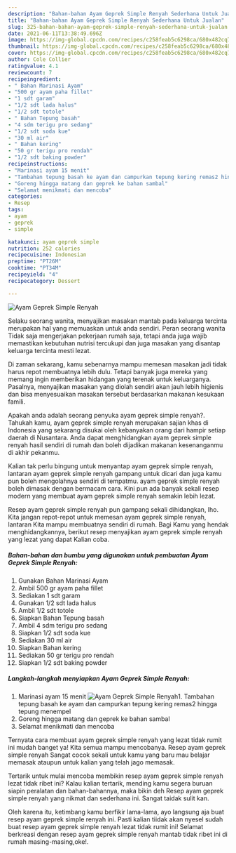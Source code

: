 ```yaml
---
description: "Bahan-bahan Ayam Geprek Simple Renyah Sederhana Untuk Jualan"
title: "Bahan-bahan Ayam Geprek Simple Renyah Sederhana Untuk Jualan"
slug: 325-bahan-bahan-ayam-geprek-simple-renyah-sederhana-untuk-jualan
date: 2021-06-11T13:38:49.696Z
image: https://img-global.cpcdn.com/recipes/c258feab5c6298ca/680x482cq70/ayam-geprek-simple-renyah-foto-resep-utama.jpg
thumbnail: https://img-global.cpcdn.com/recipes/c258feab5c6298ca/680x482cq70/ayam-geprek-simple-renyah-foto-resep-utama.jpg
cover: https://img-global.cpcdn.com/recipes/c258feab5c6298ca/680x482cq70/ayam-geprek-simple-renyah-foto-resep-utama.jpg
author: Cole Collier
ratingvalue: 4.1
reviewcount: 7
recipeingredient:
- " Bahan Marinasi Ayam"
- "500 gr ayam paha fillet"
- "1 sdt garam"
- "1/2 sdt lada halus"
- "1/2 sdt totole"
- " Bahan Tepung basah"
- "4 sdm terigu pro sedang"
- "1/2 sdt soda kue"
- "30 ml air"
- " Bahan kering"
- "50 gr terigu pro rendah"
- "1/2 sdt baking powder"
recipeinstructions:
- "Marinasi ayam 15 menit"
- "Tambahan tepung basah ke ayam dan campurkan tepung kering remas2 hingga tepung menempel"
- "Goreng hingga matang dan geprek ke bahan sambal"
- "Selamat menikmati dan mencoba"
categories:
- Resep
tags:
- ayam
- geprek
- simple

katakunci: ayam geprek simple 
nutrition: 252 calories
recipecuisine: Indonesian
preptime: "PT26M"
cooktime: "PT34M"
recipeyield: "4"
recipecategory: Dessert

---
```



![Ayam Geprek Simple Renyah](https://img-global.cpcdn.com/recipes/c258feab5c6298ca/680x482cq70/ayam-geprek-simple-renyah-foto-resep-utama.jpg)

Selaku seorang wanita, menyajikan masakan mantab pada keluarga tercinta merupakan hal yang memuaskan untuk anda sendiri. Peran seorang  wanita Tidak saja mengerjakan pekerjaan rumah saja, tetapi anda juga wajib memastikan kebutuhan nutrisi tercukupi dan juga masakan yang disantap keluarga tercinta mesti lezat.

Di zaman  sekarang, kamu sebenarnya mampu memesan masakan jadi tidak harus repot membuatnya lebih dulu. Tetapi banyak juga mereka yang memang ingin memberikan hidangan yang terenak untuk keluarganya. Pasalnya, menyajikan masakan yang diolah sendiri akan jauh lebih higienis dan bisa menyesuaikan masakan tersebut berdasarkan makanan kesukaan famili. 



Apakah anda adalah seorang penyuka ayam geprek simple renyah?. Tahukah kamu, ayam geprek simple renyah merupakan sajian khas di Indonesia yang sekarang disukai oleh kebanyakan orang dari hampir setiap daerah di Nusantara. Anda dapat menghidangkan ayam geprek simple renyah hasil sendiri di rumah dan boleh dijadikan makanan kesenanganmu di akhir pekanmu.

Kalian tak perlu bingung untuk menyantap ayam geprek simple renyah, lantaran ayam geprek simple renyah gampang untuk dicari dan juga kamu pun boleh mengolahnya sendiri di tempatmu. ayam geprek simple renyah boleh dimasak dengan bermacam cara. Kini pun ada banyak sekali resep modern yang membuat ayam geprek simple renyah semakin lebih lezat.

Resep ayam geprek simple renyah pun gampang sekali dihidangkan, lho. Kita jangan repot-repot untuk memesan ayam geprek simple renyah, lantaran Kita mampu membuatnya sendiri di rumah. Bagi Kamu yang hendak menghidangkannya, berikut resep menyajikan ayam geprek simple renyah yang lezat yang dapat Kalian coba.

<!--inarticleads1-->

##### Bahan-bahan dan bumbu yang digunakan untuk pembuatan Ayam Geprek Simple Renyah:

1. Gunakan  Bahan Marinasi Ayam
1. Ambil 500 gr ayam paha fillet
1. Sediakan 1 sdt garam
1. Gunakan 1/2 sdt lada halus
1. Ambil 1/2 sdt totole
1. Siapkan  Bahan Tepung basah
1. Ambil 4 sdm terigu pro sedang
1. Siapkan 1/2 sdt soda kue
1. Sediakan 30 ml air
1. Siapkan  Bahan kering
1. Sediakan 50 gr terigu pro rendah
1. Siapkan 1/2 sdt baking powder




<!--inarticleads2-->

##### Langkah-langkah menyiapkan Ayam Geprek Simple Renyah:

1. Marinasi ayam 15 menit
<img src="https://img-global.cpcdn.com/steps/8efacceb00013425/160x128cq70/ayam-geprek-simple-renyah-langkah-memasak-1-foto.jpg" alt="Ayam Geprek Simple Renyah">1. Tambahan tepung basah ke ayam dan campurkan tepung kering remas2 hingga tepung menempel
1. Goreng hingga matang dan geprek ke bahan sambal
1. Selamat menikmati dan mencoba




Ternyata cara membuat ayam geprek simple renyah yang lezat tidak rumit ini mudah banget ya! Kita semua mampu mencobanya. Resep ayam geprek simple renyah Sangat cocok sekali untuk kamu yang baru mau belajar memasak ataupun untuk kalian yang telah jago memasak.

Tertarik untuk mulai mencoba membikin resep ayam geprek simple renyah lezat tidak ribet ini? Kalau kalian tertarik, mending kamu segera buruan siapin peralatan dan bahan-bahannya, maka bikin deh Resep ayam geprek simple renyah yang nikmat dan sederhana ini. Sangat taidak sulit kan. 

Oleh karena itu, ketimbang kamu berfikir lama-lama, ayo langsung aja buat resep ayam geprek simple renyah ini. Pasti kalian tiidak akan nyesel sudah buat resep ayam geprek simple renyah lezat tidak rumit ini! Selamat berkreasi dengan resep ayam geprek simple renyah mantab tidak ribet ini di rumah masing-masing,oke!.

